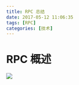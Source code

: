 ```yaml
---
title: RPC 总结
date: 2017-05-12 11:06:35
tags: [RPC]
categories: [技术]
---
```



# RPC 概述 #

![](RPC.svg)